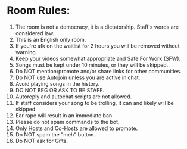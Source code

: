 Room Rules:
=========
<ol>
<li> The room is not a democracy, it is a dictatorship. Staff's words are considered law.
<li> This is an English only room.
<li> If you're afk on the waitlist for 2 hours you will be removed without warning. </li>
<li> Keep your videos somewhat appropriate and Safe For Work (SFW). </li>
<li> Songs must be kept under 10 minutes, or they will be skipped. </li>
<li> Do NOT mention/promote and/or share links for other communities. </li>
<li> Do NOT use Autojoin unless you are active in chat. </li>
<li> Avoid playing songs in the history. </li>
<li> DO NOT BEG OR ASK TO BE STAFF. </li>
<li> Autoreply and autochat scripts are not allowed. </li>
<li> If staff considers your song to be trolling, it can and likely will be skipped.
<li> Ear rape will result in an immediate ban. </li>
<li> Please do not spam commands to the bot. </li>
<li> Only Hosts and Co-Hosts are allowed to promote. </li>
<li> Do NOT spam the "meh" button. </li>
<li> Do NOT ask for Gifts. </li>
</ol>
